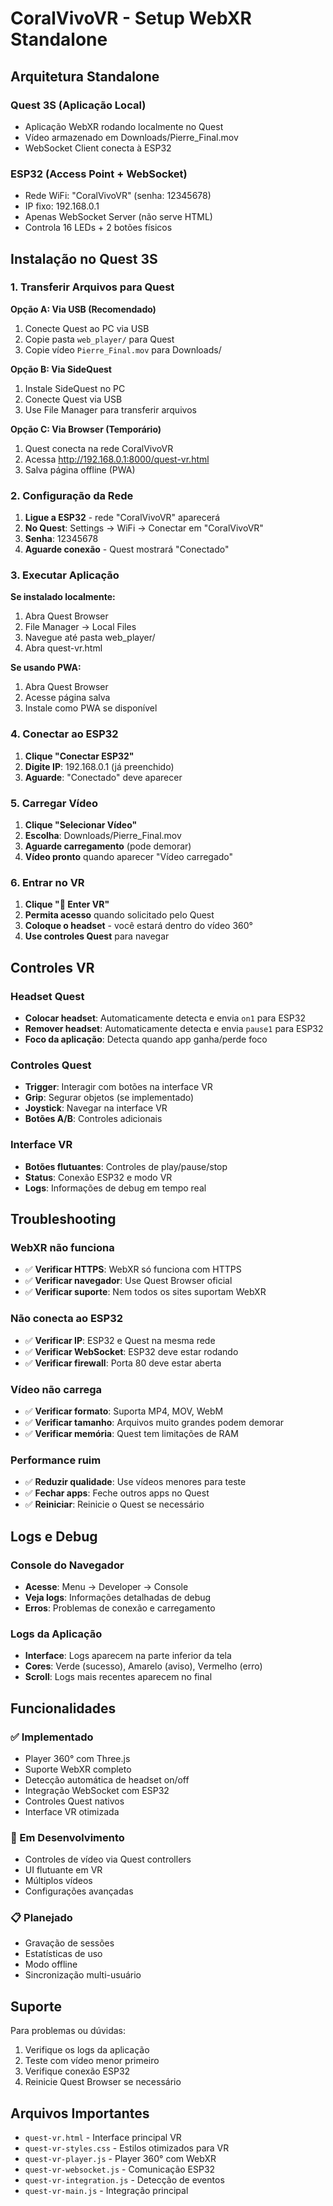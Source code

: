 # CoralVivoVR - Setup WebXR Standalone

## Arquitetura Standalone

### Quest 3S (Aplicação Local)
- Aplicação WebXR rodando localmente no Quest
- Vídeo armazenado em Downloads/Pierre_Final.mov
- WebSocket Client conecta à ESP32

### ESP32 (Access Point + WebSocket)
- Rede WiFi: "CoralVivoVR" (senha: 12345678)
- IP fixo: 192.168.0.1
- Apenas WebSocket Server (não serve HTML)
- Controla 16 LEDs + 2 botões físicos

## Instalação no Quest 3S

### 1. Transferir Arquivos para Quest

**Opção A: Via USB (Recomendado)**
1. Conecte Quest ao PC via USB
2. Copie pasta `web_player/` para Quest
3. Copie vídeo `Pierre_Final.mov` para Downloads/

**Opção B: Via SideQuest**
1. Instale SideQuest no PC
2. Conecte Quest via USB
3. Use File Manager para transferir arquivos

**Opção C: Via Browser (Temporário)**
1. Quest conecta na rede CoralVivoVR
2. Acessa http://192.168.0.1:8000/quest-vr.html
3. Salva página offline (PWA)

### 2. Configuração da Rede

1. **Ligue a ESP32** - rede "CoralVivoVR" aparecerá
2. **No Quest**: Settings → WiFi → Conectar em "CoralVivoVR"
3. **Senha**: 12345678
4. **Aguarde conexão** - Quest mostrará "Conectado"

### 3. Executar Aplicação

**Se instalado localmente:**
1. Abra Quest Browser
2. File Manager → Local Files
3. Navegue até pasta web_player/
4. Abra quest-vr.html

**Se usando PWA:**
1. Abra Quest Browser
2. Acesse página salva
3. Instale como PWA se disponível

### 4. Conectar ao ESP32

1. **Clique "Conectar ESP32"**
2. **Digite IP**: 192.168.0.1 (já preenchido)
3. **Aguarde**: "Conectado" deve aparecer

### 5. Carregar Vídeo

1. **Clique "Selecionar Vídeo"**
2. **Escolha**: Downloads/Pierre_Final.mov
3. **Aguarde carregamento** (pode demorar)
4. **Vídeo pronto** quando aparecer "Vídeo carregado"

### 6. Entrar no VR

1. **Clique "🥽 Enter VR"**
2. **Permita acesso** quando solicitado pelo Quest
3. **Coloque o headset** - você estará dentro do vídeo 360°
4. **Use controles Quest** para navegar

## Controles VR

### Headset Quest
- **Colocar headset**: Automaticamente detecta e envia `on1` para ESP32
- **Remover headset**: Automaticamente detecta e envia `pause1` para ESP32
- **Foco da aplicação**: Detecta quando app ganha/perde foco

### Controles Quest
- **Trigger**: Interagir com botões na interface VR
- **Grip**: Segurar objetos (se implementado)
- **Joystick**: Navegar na interface VR
- **Botões A/B**: Controles adicionais

### Interface VR
- **Botões flutuantes**: Controles de play/pause/stop
- **Status**: Conexão ESP32 e modo VR
- **Logs**: Informações de debug em tempo real

## Troubleshooting

### WebXR não funciona
- ✅ **Verificar HTTPS**: WebXR só funciona com HTTPS
- ✅ **Verificar navegador**: Use Quest Browser oficial
- ✅ **Verificar suporte**: Nem todos os sites suportam WebXR

### Não conecta ao ESP32
- ✅ **Verificar IP**: ESP32 e Quest na mesma rede
- ✅ **Verificar WebSocket**: ESP32 deve estar rodando
- ✅ **Verificar firewall**: Porta 80 deve estar aberta

### Vídeo não carrega
- ✅ **Verificar formato**: Suporta MP4, MOV, WebM
- ✅ **Verificar tamanho**: Arquivos muito grandes podem demorar
- ✅ **Verificar memória**: Quest tem limitações de RAM

### Performance ruim
- ✅ **Reduzir qualidade**: Use vídeos menores para teste
- ✅ **Fechar apps**: Feche outros apps no Quest
- ✅ **Reiniciar**: Reinicie o Quest se necessário

## Logs e Debug

### Console do Navegador
- **Acesse**: Menu → Developer → Console
- **Veja logs**: Informações detalhadas de debug
- **Erros**: Problemas de conexão e carregamento

### Logs da Aplicação
- **Interface**: Logs aparecem na parte inferior da tela
- **Cores**: Verde (sucesso), Amarelo (aviso), Vermelho (erro)
- **Scroll**: Logs mais recentes aparecem no final

## Funcionalidades

### ✅ Implementado
- Player 360° com Three.js
- Suporte WebXR completo
- Detecção automática de headset on/off
- Integração WebSocket com ESP32
- Controles Quest nativos
- Interface VR otimizada

### 🔄 Em Desenvolvimento
- Controles de vídeo via Quest controllers
- UI flutuante em VR
- Múltiplos vídeos
- Configurações avançadas

### 📋 Planejado
- Gravação de sessões
- Estatísticas de uso
- Modo offline
- Sincronização multi-usuário

## Suporte

Para problemas ou dúvidas:
1. Verifique os logs da aplicação
2. Teste com vídeo menor primeiro
3. Verifique conexão ESP32
4. Reinicie Quest Browser se necessário

## Arquivos Importantes

- `quest-vr.html` - Interface principal VR
- `quest-vr-styles.css` - Estilos otimizados para VR
- `quest-vr-player.js` - Player 360° com WebXR
- `quest-vr-websocket.js` - Comunicação ESP32
- `quest-vr-integration.js` - Detecção de eventos
- `quest-vr-main.js` - Integração principal
